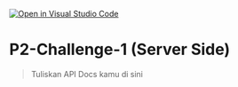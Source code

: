 [![Open in Visual Studio Code](https://classroom.github.com/assets/open-in-vscode-2e0aaae1b6195c2367325f4f02e2d04e9abb55f0b24a779b69b11b9e10269abc.svg)](https://classroom.github.com/online_ide?assignment_repo_id=15444970&assignment_repo_type=AssignmentRepo)
# P2-Challenge-1 (Server Side)

> Tuliskan API Docs kamu di sini
